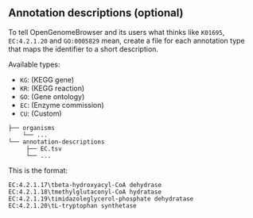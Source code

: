 ## Annotation descriptions (optional)

To tell OpenGenomeBrowser and its users what thinks like `K01695`, `EC:4.2.1.20` and `GO:0005829` mean, 
create a file for each annotation type that maps the identifier to a short description.


Available types:
* `KG`: (KEGG gene)
* `KR`: (KEGG reaction)
* `GO`: (Gene ontology)
* `EC`: (Enzyme commission)
* `CU`: (Custom)


```
├── organisms
    └── ...
└── annotation-descriptions
     ├── EC.tsv
     └── ...
```


This is the format:


```
EC:4.2.1.17\tbeta-hydroxyacyl-CoA dehydrase
EC:4.2.1.18\tmethylglutaconyl-CoA hydratase
EC:4.2.1.19\timidazoleglycerol-phosphate dehydratase
EC:4.2.1.20\tL-tryptophan synthetase
```

